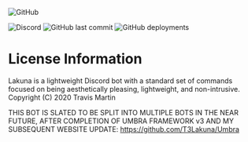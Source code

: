 ![GitHub](https://img.shields.io/github/license/T3Lakuna/Lakuna?label=License)

![Discord](https://img.shields.io/discord/497293987586113546?label=Discord)
![GitHub last commit](https://img.shields.io/github/last-commit/T3Lakuna/Lakuna?label=Last%20commit)
![GitHub deployments](https://img.shields.io/github/deployments/T3Lakuna/Lakuna/lakuna?label=Deployment)

# License Information
Lakuna is a lightweight Discord bot with a standard set of commands focused on being aesthetically pleasing, lightweight, and non-intrusive. Copyright (C) 2020 Travis Martin

THIS BOT IS SLATED TO BE SPLIT INTO MULTIPLE BOTS IN THE NEAR FUTURE, AFTER COMPLETION OF UMBRA FRAMEWORK v3 AND MY SUBSEQUENT WEBSITE UPDATE: https://github.com/T3Lakuna/Umbra
